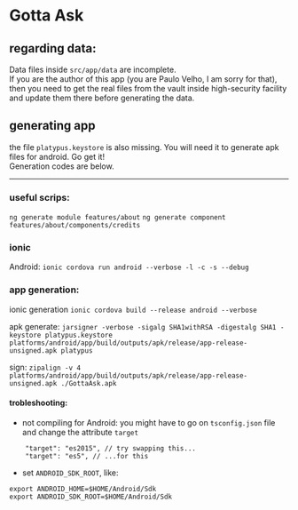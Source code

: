 # Gotta Ask

## regarding data:
Data files inside `src/app/data` are incomplete.  
If you are the author of this app (you are Paulo Velho, I am sorry for that), then you need to get the real files from the vault inside high-security facility and update them there before generating the data.

## generating app
the file `platypus.keystore` is also missing. You will need it to generate apk files for android. Go get it!  
Generation codes are below.  


--- 
### useful scrips:

`ng generate module features/about`
`ng generate component features/about/components/credits`

### ionic
Android: `ionic cordova run android --verbose -l -c -s --debug`

### app generation:
ionic generation
`ionic cordova build --release android --verbose`

apk generate:
`jarsigner -verbose -sigalg SHA1withRSA -digestalg SHA1 -keystore platypus.keystore platforms/android/app/build/outputs/apk/release/app-release-unsigned.apk platypus`

sign:
`zipalign -v 4 platforms/android/app/build/outputs/apk/release/app-release-unsigned.apk ./GottaAsk.apk`

#### trobleshooting:
- not compiling for Android:
you might have to go on `tsconfig.json` file and change the attribute `target`
```
    "target": "es2015", // try swapping this...
    "target": "es5", // ...for this
```


- set `ANDROID_SDK_ROOT`, like:
```
export ANDROID_HOME=$HOME/Android/Sdk
export ANDROID_SDK_ROOT=$HOME/Android/Sdk
```
